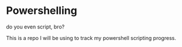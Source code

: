 # Powershelling
do you even script, bro? 

This is a repo I will be using to track my powershell scripting progress. 
